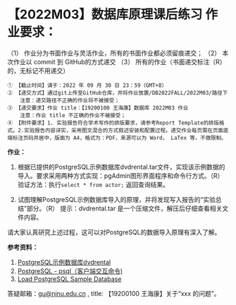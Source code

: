 # 【2022M03】数据库原理课后练习 作业要求： 
（1） 作业分为书面作业与灵活作业，所有的书面作业都必须留痕递交； 
（2） 本次作业以 commit 到 GitHub的方式递交 
（3） 所有的作业（书面递交标注（R）的，无标记不用递交）

	① 【截止时间】请于：2022 年 09 月 30 日 23：59（GMT+8）
	② 【递交方式】通过git上传至GitHub仓库，并将作业放置/DB2022FALL/2022M03/路径下
		注意：递交路径不正确的作业将不被接受；
	③ 【递交要求】作业 title：【19200100 王海康】数据库 2022M03 作业
		注意：作业 title 不正确的作业不被接受；
	④ 【附件要求】1. 实验报告符合学术写作的排版要求，请参考Report Template的排版格式。2.实验报告内容详实，采用图文混合的方式叙述安装和配置过程。递交作业每页需在页面底端标注页码并居中，版面为 A4，格式为：PDF，来源可以为 Word， LaTex 等，不做限制。

**作业：** 
1. 根据已提供的PostgreSQL示例数据库dvdrental.tar文件，实现该示例数据的导入。要求采用两种方式实现：pgAdmin图形界面程序和命令行方式。（R）
	验证方法：执行`select * from actor;` 返回查询结果。

2. 试图理解PostgreSQL示例数据库导入的原理，并将发现写入报告的“实验总结”部分。（R）
	提示：dvdrental.tar 是一个压缩文件，解压后仔细查看相关文件内容。

请大家认真研究上述过程，这可以对PostgreSQL的数据导入原理有深入了解。

**参考资料：**
1. [PostgreSQL示例数据库dvdrental](https://github.com/njnucsta2022/DB2022FALL/blob/6b8f111aa13b3a5315adf769fad78a3ac50d446b/Resources/PostgreSQL%E7%A4%BA%E4%BE%8B%E6%95%B0%E6%8D%AE%E5%BA%93dvdrental.md)
2. [PostgreSQL - psql（客户端交互命令)](https://github.com/njnucsta2022/DB2022FALL/blob/6b8f111aa13b3a5315adf769fad78a3ac50d446b/Resources/PostgreSQL%20-%20psql%EF%BC%88%E5%AE%A2%E6%88%B7%E7%AB%AF%E4%BA%A4%E4%BA%92%E5%91%BD%E4%BB%A4%EF%BC%89.md)
3. [Load PostgreSQL Sample Database](https://github.com/njnucsta2022/DB2022FALL/blob/6b8f111aa13b3a5315adf769fad78a3ac50d446b/Resources/Load%20PostgreSQL%20Sample%20Database.pdf)

答疑邮箱：gu@njnu.edu.cn , title: 【19200100 王海康】关于“xxx 的问题”。